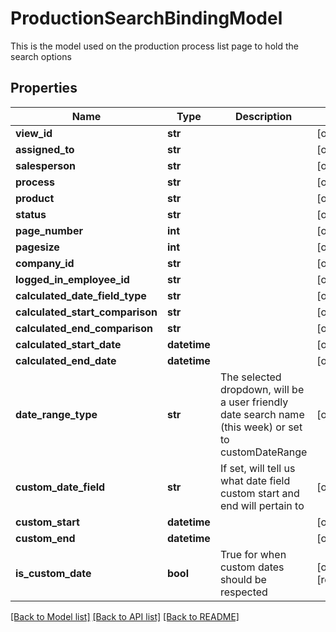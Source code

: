 # ProductionSearchBindingModel

This is the model used on the production process list page to hold the search options
## Properties
Name | Type | Description | Notes
------------ | ------------- | ------------- | -------------
**view_id** | **str** |  | [optional] 
**assigned_to** | **str** |  | [optional] 
**salesperson** | **str** |  | [optional] 
**process** | **str** |  | [optional] 
**product** | **str** |  | [optional] 
**status** | **str** |  | [optional] 
**page_number** | **int** |  | [optional] 
**pagesize** | **int** |  | [optional] 
**company_id** | **str** |  | [optional] 
**logged_in_employee_id** | **str** |  | [optional] 
**calculated_date_field_type** | **str** |  | [optional] 
**calculated_start_comparison** | **str** |  | [optional] 
**calculated_end_comparison** | **str** |  | [optional] 
**calculated_start_date** | **datetime** |  | [optional] 
**calculated_end_date** | **datetime** |  | [optional] 
**date_range_type** | **str** | The selected dropdown, will be a user friendly date search name (this week) or set to customDateRange | [optional] 
**custom_date_field** | **str** | If set, will tell us what date field custom start and end will pertain to | [optional] 
**custom_start** | **datetime** |  | [optional] 
**custom_end** | **datetime** |  | [optional] 
**is_custom_date** | **bool** | True for when custom dates should be respected | [optional] [readonly] 

[[Back to Model list]](../README.md#documentation-for-models) [[Back to API list]](../README.md#documentation-for-api-endpoints) [[Back to README]](../README.md)


